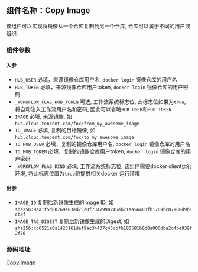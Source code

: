 ## 组件名称：Copy Image

该组件可以实现将镜像从一个仓库复制到另一个仓库, 仓库可以属于不同的用户或组织.

### 组件参数

#### 入参


- `HUB_USER` 必填，来源镜像仓库用户名, `docker login` 镜像仓库的用户名
- `HUB_TOKEN` 必填，来源镜像仓库用户token, `docker login` 镜像仓库的用户密码
- `_WORKFLOW_FLAG_HUB_TOKEN` 可选, 工作流系统标志位, 此标志位如果为`true`, 将自动注入工作流用户名和密码, 因此可以省略`HUB_USER`和`HUB_TOKEN`
- `IMAGE` 必填, 来源镜像, 如`hub.cloud.tencent.com/fox/from_my_awesome_image`
- `TO_IMAGE` 必填, 复制的目标镜像, 如`hub.cloud.tencent.com/fox/to_my_awesome_image`
- `TO_HUB_USER` 必填，复制的镜像仓库用户名, `docker login` 镜像仓库的用户名
- `TO_HUB_TOKEN` 必填，复制的镜像仓库用户token, `docker login` 镜像仓库的用户密码
- `_WORKFLOW_FLAG_DIND` 必填, 工作流系统标志位, 该组件需要docker client运行环境, 将此标志位置为`true`将提供相关docker 运行环境


#### 出参

- `IMAGE_ID` 复制后新镜像生成的Image ID, 如`sha256:9aa1f5d00769e83ed75c0f7347990246eb71aa56403fb1769bc87988d9b1cb8f`
- `IMAGE_TAG_DIGEST` 复制后新镜像生成的Digest, 如`sha256:cc6521a0a1423161def9ac34437c45cbfb180581b8d0a006dba2c4be939f2f76`

### 源码地址

[Copy Image](https://github.com/tencentyun/workflow-components/tree/master/container/copy_image)
